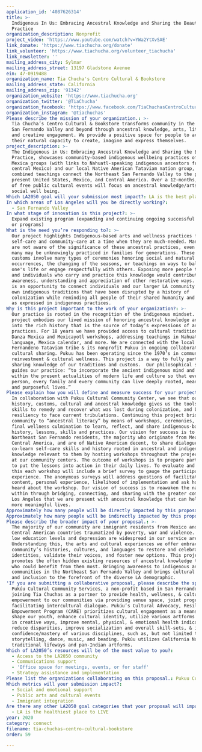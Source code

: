 ```yaml
---
application_id: '4087626314'
title: >-
  Indigenous In Us: Embracing Ancestral Knowledge and Sharing the Beauty of
  Practice
organization_description: Nonprofit
project_video: 'https://www.youtube.com/watch?v=YWa2YtXvSAE'
link_donate: 'https://www.tiachucha.org/donate'
link_volunteer: 'https://www.tiachucha.org/volunteer_tiachucha'
link_newsletter: ''
mailing_address_city: Sylmar
mailing_address_street: 13197 Gladstone Avenue
ein: 47-0919488
organization_name: Tia Chucha's Centro Cultural & Bookstore
mailing_address_state: California
mailing_address_zip: '91342'
organization_website: 'https://www.tiachucha.org'
organization_twitter: '@TiaChucha'
organization_facebook: 'https://www.facebook.com/TiaChuchasCentroCultural/'
organization_instagram: '@tiachuchas'
Please describe the mission of your organization.: >-
  Tia Chucha’s Centro Cultural & Bookstore transforms community in the Northeast
  San Fernando Valley and beyond through ancestral knowledge, arts, literacy,
  and creative engagement. We provide a positive space for people to activate
  their natural capacity to create, imagine and express themselves.
project_description: >-
  The Indigenous in Us: Embracing Ancestral Knowledge and Sharing the Beauty of
  Practice, showcases community-based indigenous wellbeing practices of Native
  Mexica groups (with links to Nahuatl-speaking indigenous ancestors from
  central Mexico) and our local Native American Tataviam nation group, whose
  combined teachings connect the Northeast San Fernando Valley to the past and
  present United States, Mexico, and Central America. Over a 12-months, a series
  of free public cultural events will focus on ancestral knowledge/arts for
  social well being.
Which LA2050 goal will your submission most impact?: LA is the best place to CONNECT
In which areas of Los Angeles will you be directly working?:
  - San Fernando Valley
In what stage of innovation is this project?: >-
  Expand existing program (expanding and continuing ongoing successful projects
  or programs)
What is the need you’re responding to?: >-
  Our project highlights Indigenous-based arts and wellness practices for
  self-care and community-care at a time when they are much-needed. Many people
  are not aware of the significance of these ancestral practices, even while
  many may be unknowingly practiced in families for generations. These cultural
  customs involve many types of ceremonies honoring social and natural
  occurrences, the changing of the seasons, or teachings on ways to balance
  one's life or engage respectfully with others. Exposing more people to groups
  and individuals who carry and practice this knowledge would contribute to an
  awareness, understanding and appreciation of other restorative ways. This work
  is an opportunity to connect individuals and our larger LA community to their
  own indigenous traditions that have been disrupted by a history of
  colonization while reminding all people of their shared humanity and diversity
  as expressed in indigenous practices.
Why is this project important to the work of your organization?: >-
  Our practice is rooted in the recognition of the indigenous mindset. This
  project embodies our lived mission of honoring ancestral knowledge and delves
  into the rich history that is the source of today’s expressions of ancestral
  practices. For 18 years we have provided access to cultural traditions such as
  Danza Mexica and Mexicayotl workshops, addressing teachings in Nahuatl
  language, Mexica calendar, and more. We are connected with the local
  Fernandeno Tataviam tribe & its nonprofit Pukuu in ongoing collaboration &
  cultural sharing. Pukuu has been operating since the 1970’s in community
  reinvestment & cultural wellness. This project is a way to fully partner in
  sharing knowledge of our traditions and customs.  Our philosophical statement
  guides our practice: “to incorporate the ancient indigenous mind and wisdom
  within the present actualities of modern life and culture so that every
  person, every family and every community can live deeply rooted, meaningful
  and purposeful lives.” 
Please explain how you will define and measure success for your project.: >-
  In collaboration with Pukuu Cultural Community Center, we see that our
  history, customs, cultural and ancestral knowledge gives us the tools and
  skills to remedy and recover what was lost during colonization, and build the
  resiliency to face current tribulations. Continuing this project bridges the
  community to “ancestral literacy” by means of workshops, ceremonies, and a
  final wellness culmination to learn, reflect, and share indigenous-based
  history, lessons, skills and practices. Our vision for success is to engage
  Northeast San Fernando residents, the majority who originate from Mexico,
  Central America, and are of Native American decent, to share dialogue,
  co-learn self-care skills and history rooted in ancestral and indigenous
  knowledge relevant to them by hosting workshops throughout the project period
  at our community centers. The outcome of workshops is to prepare participants
  to put the lessons into action in their daily lives. To evaluate and measure
  this each workshop will include a brief survey to gauge the participant’s
  experience. The anonymous surveys will address questions of facilitation,
  content, personal experience, likelihood of implementation and ask how they
  heard about the workshop. Our vision of success is to reawaken the native
  within through bridging, connecting, and sharing with the greater community of
  Los Angeles that we are present with ancestral knowledge that can help us live
  more meaningful lives. 
Approximately how many people will be directly impacted by this proposal?: '1500'
Approximately how many people will be indirectly impacted by this proposal?: '4000'
Please describe the broader impact of your proposal.: >-
  The majority of our community are immigrant residents from Mexico and other
  Central American countries traumatized by poverty, war and violence. Poverty,
  low education levels and depression are widespread in our service area.
  Understanding this, the arts and cultural experiences we offer embrace our
  community’s histories, cultures, and languages to restore and celebrate their
  identities, validate their voices, and foster new options. This project
  promotes the often hidden existing resources of ancestral knowledge to those
  who could benefit from them most. Bringing awareness to indigenous and native
  communities in the Northeast San Fernando Valley and brings cultural equity
  and inclusion to the forefront of the diverse LA demographic. 
'If you are submitting a collaborative proposal, please describe the specific role of partner organizations in the project.': >-
  Pukúu Cultural Community Services, a non-profit based in San Fernando, is
  joining Tia Chuchas as a partner to provide health, wellness, & cultural
  empowerment to our communities via providing venue space, joint programming, &
  facilitating intercultural dialogue. Pukúu’s Cultural Advocacy, Resiliency &
  Empowerment Program (CARE) prioritizes cultural engagement as a means to help
  shape our youth, enhance cultural identity, utilize various artforms & medium
  in creative ways, improve mental, physical, & emotional health indicators,
  reduce disparities, improve socialization and overall skill-sets, & improve
  confidence/mastery of various disciplines, such as, but not limited to
  storytelling, dance, music, and beading. Pukúu utilizes California Native
  traditional lifeways and pan-Indian artforms.
Which of LA2050’s resources will be of the most value to you?:
  - Access to the LA2050 community
  - Communications support
  - 'Office space for meetings, events, or for staff'
  - Strategy assistance and implementation
Please list the organizations collaborating on this proposal.: Pukuu Cultural Community Services
Which metrics will your submission impact?:
  - Social and emotional support
  - Public arts and cultural events
  - Immigrant integration
Are there any other LA2050 goal categories that your proposal will impact?:
  - LA is the healthiest place to LIVE
year: 2020
category: connect
filename: tia-chuchas-centro-cultural-bookstore
order: 59

---
```

